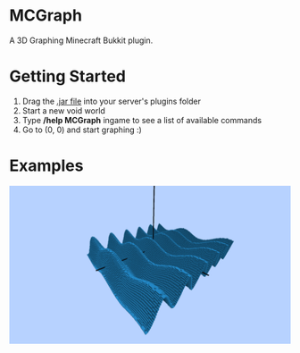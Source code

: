 # MCGraph
A 3D Graphing Minecraft Bukkit plugin.

# Getting Started
1. Drag the <a href = MCGraph-1.0.0.jar>.jar file</a> into your server's plugins folder
2. Start a new void world
3. Type **/help MCGraph** ingame to see a list of available commands
4. Go to (0, 0) and start graphing :)

# Examples
![](MCGraph/examples/01.png)
